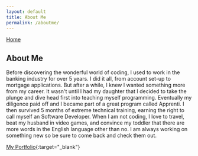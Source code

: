 ```yaml
---
layout: default
title: About Me
permalink: /aboutme/
---
```


[Home](index.markdown)

## About Me

Before discovering the wonderful world of coding, I used to work in the banking industry for over 5 years. I did it all, from account set-up to mortgage applications. But after a while, I knew I wanted something more from my career. It wasn't until I had my daughter that I decided to take the plunge and dive head first into teaching myself programming. Eventually my diligence paid off and I became part of a great program called Apprenti. I then survived 5 months of extreme technical training, earning the right to call myself an Software Developer. When I am not coding, I love to travel, beat my husband in video games, and convince my toddler that there are more words in the English language other than no. I am always working on something new so be sure to come back and check them out.

[My Portfolio](https://tia-rose.dev/){:target="_blank"}